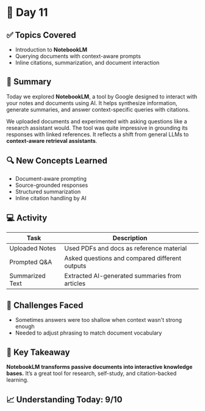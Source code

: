 # 📘 Day 11

## ✅ Topics Covered
- Introduction to **NotebookLM**
- Querying documents with context-aware prompts
- Inline citations, summarization, and document interaction

## 🧠 Summary
Today we explored **NotebookLM**, a tool by Google designed to interact with your notes and documents using AI. It helps synthesize information, generate summaries, and answer context-specific queries with citations.

We uploaded documents and experimented with asking questions like a research assistant would. The tool was quite impressive in grounding its responses with linked references. It reflects a shift from general LLMs to **context-aware retrieval assistants**.

## 🔍 New Concepts Learned
- Document-aware prompting
- Source-grounded responses
- Structured summarization
- Inline citation handling by AI

## 💻 Activity
| Task                                | Description                                       |
|-------------------------------------|---------------------------------------------------|
| Uploaded Notes                      | Used PDFs and docs as reference material          |
| Prompted Q&A                        | Asked questions and compared different outputs    |
| Summarized Text                     | Extracted AI-generated summaries from articles    |

## 🤔 Challenges Faced
- Sometimes answers were too shallow when context wasn't strong enough
- Needed to adjust phrasing to match document vocabulary

## 🎯 Key Takeaway
**NotebookLM transforms passive documents into interactive knowledge bases.** It’s a great tool for research, self-study, and citation-backed learning.

## 📈 Understanding Today: 9/10
